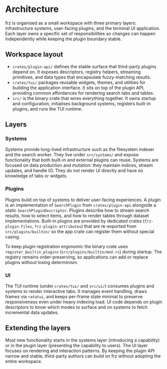 # Architecture

frz is organised as a small workspace with three primary layers: infrastructure
systems, user-facing plugins, and the terminal UI application. Each layer owns a
specific set of responsibilities so changes can happen independently while
keeping the plugin boundary stable.

## Workspace layout

- `crates/plugin-api/` defines the stable surface that third-party plugins
  depend on. It exposes descriptors, registry helpers, streaming primitives,
  and data types that encapsulate fuzzy-matching results.
- `crates/tui/` packages reusable widgets, themes, and utilities for building
  the application interface. It sits on top of the plugin API, providing common
  affordances for rendering search tabs and tables.
- `src/` is the binary crate that wires everything together. It owns startup and
  configuration, initialises background systems, registers built-in plugins, and
  runs the TUI runtime.

## Layers

### Systems

Systems provide long-lived infrastructure such as the filesystem indexer and the
search worker. They live under `src/systems/` and expose functionality that both
built-in and external plugins can reuse. Systems are focused on data production
and mutation: they maintain indices, stream updates, and handle IO. They do not
render UI directly and have no knowledge of tabs or widgets.

### Plugins

Plugins build on top of systems to deliver user-facing experiences. A plugin is
an implementation of `SearchPlugin` from `crates/plugin-api` alongside a static
`SearchPluginDescriptor`. Plugins describe how to stream search results, how to
select items, and how to render tables through dataset implementations. Built-in
plugins are provided by dedicated crates (`frz-plugin-files`,
`frz-plugin-attributes`) that are re-exported from `src/plugins/builtin/` so the app
crate can register them without special casing.

To keep plugin registration ergonomic the binary crate uses
`register_builtin_plugins` (`src/plugins/builtin/mod.rs`) during startup. The
registry remains order-preserving, so applications can add or replace plugins
without losing determinism.

### UI

The TUI runtime (under `crates/tui/` and `src/ui/`) consumes plugins and systems
to render interactive tabs. It manages event handling, draws frames via
`ratatui`, and keeps per-frame state minimal to preserve responsiveness even
under heavy indexing load. UI code depends on plugin descriptors to know which
modes to surface and on systems to fetch incremental data updates.

## Extending the layers

Most new functionality starts in the systems layer (introducing a capability) or
in the plugin layer (presenting the capability to users). The UI layer focuses on
rendering and interaction patterns. By keeping the plugin API narrow and stable,
third-party authors can build on frz without adopting the entire workspace.
